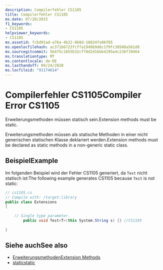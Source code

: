```yaml
---
description: Compilerfehler CS1105
title: Compilerfehler CS1105
ms.date: 07/20/2015
f1_keywords:
- CS1105
helpviewer_keywords:
- CS1105
ms.assetid: fcbd91ad-a76a-4b22-868d-16824fa96f85
ms.openlocfilehash: ac371b6723fcffa1949b9d6c1f9fc38508a561d8
ms.sourcegitcommit: 5b475c1855b32cf78d2d1bbb4295e4c236f39464
ms.translationtype: MT
ms.contentlocale: de-DE
ms.lasthandoff: 09/24/2020
ms.locfileid: "91174614"
---
```

# <a name="compiler-error-cs1105"></a><span data-ttu-id="c113a-103">Compilerfehler CS1105</span><span class="sxs-lookup"><span data-stu-id="c113a-103">Compiler Error CS1105</span></span>

<span data-ttu-id="c113a-104">Erweiterungsmethoden müssen statisch sein.</span><span class="sxs-lookup"><span data-stu-id="c113a-104">Extension methods must be static.</span></span>  
  
 <span data-ttu-id="c113a-105">Erweiterungsmethoden müssen als statische Methoden in einer nicht generischen statischen Klasse deklariert werden.</span><span class="sxs-lookup"><span data-stu-id="c113a-105">Extension methods must be declared as static methods in a non-generic static class.</span></span>  
  
## <a name="example"></a><span data-ttu-id="c113a-106">Beispiel</span><span class="sxs-lookup"><span data-stu-id="c113a-106">Example</span></span>  

 <span data-ttu-id="c113a-107">Im folgenden Beispiel wird der Fehler CS1105 generiert, da `Test` nicht statisch ist:</span><span class="sxs-lookup"><span data-stu-id="c113a-107">The following example generates CS1105 because `Test` is not static:</span></span>  
  
```csharp  
// cs1105.cs  
// Compile with: /target:library  
public class Extensions  
{  
  
    // Single type parameter.  
        public void Test<T>(this System.String s) {} //CS1105  
  
}  
```  
  
## <a name="see-also"></a><span data-ttu-id="c113a-108">Siehe auch</span><span class="sxs-lookup"><span data-stu-id="c113a-108">See also</span></span>

- [<span data-ttu-id="c113a-109">Erweiterungsmethoden</span><span class="sxs-lookup"><span data-stu-id="c113a-109">Extension Methods</span></span>](../programming-guide/classes-and-structs/extension-methods.md)
- [<span data-ttu-id="c113a-110">static</span><span class="sxs-lookup"><span data-stu-id="c113a-110">static</span></span>](../language-reference/keywords/static.md)
